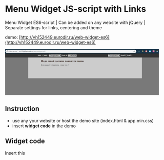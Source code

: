# Menu Widget JS-script with Links

Menu Widget ES6-script | Сan be added on any website with jQuery | Separate settings for links, centering and theme

demo: [http://vh152449.eurodir.ru/web-widget-es6](http://vh152449.eurodir.ru/web-widget-es6)

![Screenshot](Screenshot.jpg)

## Instruction

- use any your website or host the demo site (index.html & app.min.css)
- insert **widget code** in the demo

## Widget code

Insert this <script> code in the end of the <body> section on your web site:

<pre style="color:#000000;background:#ffffff;"><span style="color:#808030; ">&lt;</span>script type<span style="color:#808030; ">=</span><span style="color:#800000; ">"</span><span style="color:#0000e6; ">module</span><span style="color:#800000; ">"</span><span style="color:#808030; ">&gt;</span>
   <span style="color:#800000; font-weight:bold; ">import</span> <span style="color:#800080; ">{</span>MyWidget<span style="color:#800080; ">}</span> from <span style="color:#800000; ">'</span><span style="color:#0000e6; ">./widget.js</span><span style="color:#800000; ">'</span><span style="color:#800080; ">;</span>
   <span style="color:#800000; font-weight:bold; ">new</span> MyWidget<span style="color:#808030; ">(</span><span style="color:#800000; ">'</span><span style="color:#0000e6; ">dark</span><span style="color:#800000; ">'</span><span style="color:#808030; ">,</span> <span style="color:#800000; ">'</span><span style="color:#0000e6; ">true</span><span style="color:#800000; ">'</span><span style="color:#808030; ">,</span>
                <span style="color:#800000; ">'</span><span style="color:#0000e6; ">[["linkL1|http://l1.html"],["linkL1|http://l1.html"],["Dropdown1", "linkL2|http://l2.html","linkL3|http://l3.html"], ["linkL4|http://l1.html"], ["LinkSet", "linkL2|http://l2.html","linkL3|http://l3.html"]]</span><span style="color:#800000; ">'</span><span style="color:#808030; ">,</span>
                <span style="color:#800000; ">'</span><span style="color:#0000e6; ">[["linkR1|http://r1.html"],["linkR2|http://r2.html"],["Dropdown2", "linkL2|http://l2.html","linkL3|http://l3.html"]]</span><span style="color:#800000; ">'</span>
               <span style="color:#808030; ">)</span><span style="color:#800080; ">;</span>
<span style="color:#808030; ">&lt;</span><span style="color:#808030; ">/</span>script<span style="color:#808030; ">&gt;</span>
</pre>


you can use settings params, where

- **theme** can be "dark" and "light", for dark and light appearance
- **center** can be "true" or "false", true - will center left and right urls bars
- **left** and rigth links - put the link names and urls, also make dropdowns with links

## Widget es6-script & demo page

Widget uses ES6 without polyfill
